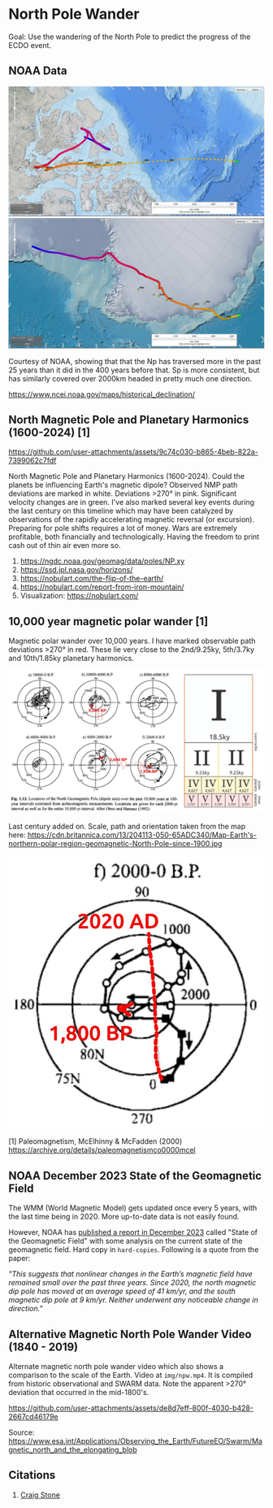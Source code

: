 # North Pole Wander

Goal: Use the wandering of the North Pole to predict the progress of the ECDO event.

## NOAA Data

![north pole](img/npw1.jpg "north pole")
![north pole](img/npw2.jpg "north pole")

Courtesy of NOAA, showing that that the Np has traversed more in the past 25 years than it did in the 400 years before that. Sp is more consistent, but has similarly covered over 2000km headed in pretty much one direction.

https://www.ncei.noaa.gov/maps/historical_declination/

## North Magnetic Pole and Planetary Harmonics (1600-2024) [1]

https://github.com/user-attachments/assets/9c74c030-b865-4beb-822a-7399062c7fdf

North Magnetic Pole and Planetary Harmonics (1600-2024). Could the planets be influencing Earth's magnetic dipole? Observed NMP path deviations are marked in white. Deviations >270° in pink. Significant velocity changes are in green. I've also marked several key events during the last century on this timeline which may have been catalyzed by observations of the rapidly accelerating magnetic reversal (or excursion). Preparing for pole shifts requires a lot of money. Wars are extremely profitable, both financially and technologically. Having the freedom to print cash out of thin air even more so.

1. https://ngdc.noaa.gov/geomag/data/poles/NP.xy
2. https://ssd.jpl.nasa.gov/horizons/
3. https://nobulart.com/the-flip-of-the-earth/
4. https://nobulart.com/report-from-iron-mountain/
5. Visualization: https://nobulart.com/

## 10,000 year magnetic polar wander [1]

Magnetic polar wander over 10,000 years. I have marked observable path deviations >270° in red. These lie very close to the 2nd/9.25ky, 5th/3.7ky and 10th/1.85ky planetary harmonics.

![magnetic polar wander](img/magnetic-polar-wander.jpg "magnetic polar wander")

Last century added on. Scale, path and orientation taken from the map here: https://cdn.britannica.com/13/204113-050-65ADC340/Map-Earth's-northern-polar-region-geomagnetic-North-Pole-since-1900.jpg

![magnetic polar wander](img/magnetic-polar-wander2.jpg "magnetic polar wander")

[1] Paleomagnetism, McElhinny & McFadden (2000) https://archive.org/details/paleomagnetismco0000mcel

## NOAA December 2023 State of the Geomagnetic Field

The WMM (World Magnetic Model) gets updated once every 5 years, with the last time being in 2020. More up-to-date data is not easily found.

However, NOAA has [published a report in December 2023](https://www.ncei.noaa.gov/sites/g/files/anmtlf171/files/2023-12/WMM_Annual_Report_2023.pdf) called "State of the Geomagnetic Field" with some analysis on the current state of the geomagnetic field. Hard copy in `hard-copies`. Following is a quote from the paper:

*"This suggests that nonlinear changes in the Earth’s magnetic field have remained small over the past three years. Since 2020, the north magnetic dip pole has moved at an average speed of 41 km/yr, and the south magnetic dip pole at 9 km/yr. Neither underwent any noticeable change in direction."*

## Alternative Magnetic North Pole Wander Video (1840 - 2019)

Alternate magnetic north pole wander video which also shows a comparison to the scale of the Earth. Video at `img/npw.mp4`. It is compiled from historic observational and SWARM data. Note the apparent >270° deviation that occurred in the mid-1800's.

https://github.com/user-attachments/assets/de8d7eff-800f-4030-b428-2667cd46179e

Source: https://www.esa.int/Applications/Observing_the_Earth/FutureEO/Swarm/Magnetic_north_and_the_elongating_blob

## Citations

1. [Craig Stone](https://nobulart.com)